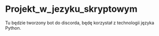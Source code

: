 # Projekt_w_jezyku_skryptowym
Tu będzie tworzony bot do discorda, będę korzystał z technologii języka Python.
